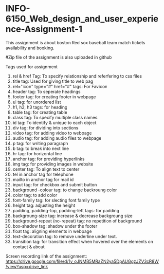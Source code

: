 # INFO-6150_Web_design_and_user_experience-Assignment-1
This assignment is about boston Red sox baseball team match tickets availability and booking.

#Zip file of the assignment is also uploaded in github

Tags used for assignment
1. rel & href Tag: To specify relationship and referfering to css files
2. title tag: Used for giving title to web pag
3. rel="icon" type="#" href="#" tags: For Favicon
4. header tag: To seperate headings
5. footer tag: for creating footer in webpage
6. ul tag: for unordered list
7. h1, h2, h3 tags: for heading
8. table tag: for creating table
9. class tag: To specify multiple class names
10. id tag: To identify & unique to each object
11. div tag: for dividing into sections
12. video tag: for adding video to webpage
13. audio tag: for adding audio files to webpage
14. p tag: for writing paragraph
15. b tag: to break into next line
16. hr tag: for horizontal line
17. anchor tag: for providing hyperlinks
18. img tag: for providing images in website
19. center tag: To align text to center
20. tel in anchor tag for telephone 
21. mailto in anchor tag for mail id
22. input tag: for checkbox and submit button
23. background -colour tag: to change backroung color
24. color tag: to add color
25. font-family tag: for slecting font family type
26. height tag: adjusting the height
27. padding, padding-top, padding-left tags: for padding
28. backgroung-size tag: increase & decrease backgroung size
29. background-repeat (no-repeat) tag: no repetition of background
30. box-shadow tag: shadow under the footer
31. float tag: aligning elements in webpage
32. text-decoration tag: to remove underline under text.
33. transition tag: for transition effect when hovered over the elements on contact & about

Screen recording link of the assignment:
https://drive.google.com/file/d/1v_oJNMB5MRaZN2ya5DpAUGgzJZV3cR8W/view?usp=drive_link
